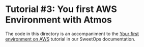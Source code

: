# Tutorial #3: You first AWS Environment with Atmos

The code in this directory is an accompaniment to the [Your first environment on AWS](https://docs.cloudposse.com/tutorials/first-aws-environment/) tutorial in our SweetOps documentation.

